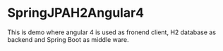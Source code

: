 # SpringJPAH2Angular4

This is demo where angular 4 is used as fronend client, H2 database as backend and Spring Boot as middle ware. 
